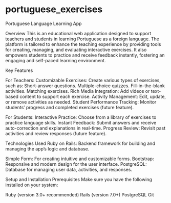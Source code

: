 # portuguese_exercises

Portuguese Language Learning App

Overview
This is an educational web application designed to support teachers and students in learning Portuguese as a foreign language. The platform is tailored to enhance the teaching experience by providing tools for creating, managing, and evaluating interactive exercises. It also empowers students to practice and receive feedback instantly, fostering an engaging and self-paced learning environment.

Key Features

For Teachers:
Customizable Exercises: Create various types of exercises, such as:
Short-answer questions.
Multiple-choice quizzes.
Fill-in-the-blank activities.
Matching exercises.
Rich Media Integration: Add videos or text-based content to support each exercise.
Activity Management: Edit, update, or remove activities as needed.
Student Performance Tracking: Monitor students’ progress and completed exercises (future feature).

For Students:
Interactive Practice: Choose from a library of exercises to practice language skills.
Instant Feedback: Submit answers and receive auto-correction and explanations in real-time.
Progress Review: Revisit past activities and review responses (future feature).

Technologies Used
Ruby on Rails: Backend framework for building and managing the app’s logic and database.

Simple Form: For creating intuitive and customizable forms.
Bootstrap: Responsive and modern design for the user interface.
PostgreSQL: Database for managing user data, activities, and responses.

Setup and Installation
Prerequisites
Make sure you have the following installed on your system:

Ruby (version 3.0+ recommended)
Rails (version 7.0+)
PostgreSQL
Git
